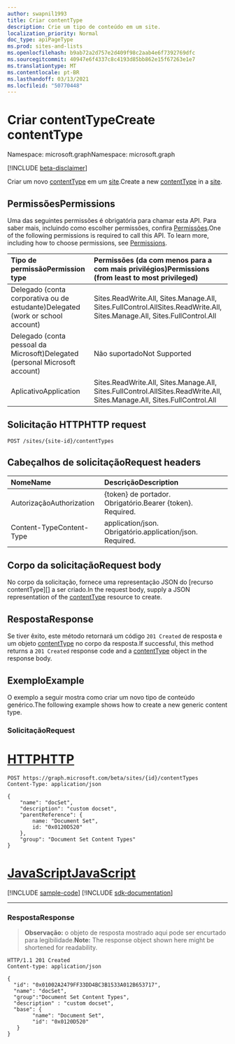 ```yaml
---
author: swapnil1993
title: Criar contentType
description: Crie um tipo de conteúdo em um site.
localization_priority: Normal
doc_type: apiPageType
ms.prod: sites-and-lists
ms.openlocfilehash: b9ab72a2d757e2d409f98c2aab4e6f7392769dfc
ms.sourcegitcommit: 40947e6f4337c8c4193d85bb862e15f67263e1e7
ms.translationtype: MT
ms.contentlocale: pt-BR
ms.lasthandoff: 03/13/2021
ms.locfileid: "50770448"
---
```

# <a name="create-contenttype"></a><span data-ttu-id="b0340-103">Criar contentType</span><span class="sxs-lookup"><span data-stu-id="b0340-103">Create contentType</span></span>
<span data-ttu-id="b0340-104">Namespace: microsoft.graph</span><span class="sxs-lookup"><span data-stu-id="b0340-104">Namespace: microsoft.graph</span></span>

[!INCLUDE [beta-disclaimer](../../includes/beta-disclaimer.md)]

<span data-ttu-id="b0340-105">Criar um novo [contentType][] em um [site][].</span><span class="sxs-lookup"><span data-stu-id="b0340-105">Create a new [contentType][] in a [site][].</span></span>

## <a name="permissions"></a><span data-ttu-id="b0340-106">Permissões</span><span class="sxs-lookup"><span data-stu-id="b0340-106">Permissions</span></span>

<span data-ttu-id="b0340-p101">Uma das seguintes permissões é obrigatória para chamar esta API. Para saber mais, incluindo como escolher permissões, confira [Permissões](/graph/permissions-reference).</span><span class="sxs-lookup"><span data-stu-id="b0340-p101">One of the following permissions is required to call this API. To learn more, including how to choose permissions, see [Permissions](/graph/permissions-reference).</span></span>

|<span data-ttu-id="b0340-109">Tipo de permissão</span><span class="sxs-lookup"><span data-stu-id="b0340-109">Permission type</span></span>      | <span data-ttu-id="b0340-110">Permissões (da com menos para a com mais privilégios)</span><span class="sxs-lookup"><span data-stu-id="b0340-110">Permissions (from least to most privileged)</span></span>              |
|:--------------------|:---------------------------------------------------------|
|<span data-ttu-id="b0340-111">Delegado (conta corporativa ou de estudante)</span><span class="sxs-lookup"><span data-stu-id="b0340-111">Delegated (work or school account)</span></span> | <span data-ttu-id="b0340-112">Sites.ReadWrite.All, Sites.Manage.All, Sites.FullControl.All</span><span class="sxs-lookup"><span data-stu-id="b0340-112">Sites.ReadWrite.All, Sites.Manage.All, Sites.FullControl.All</span></span>    |
|<span data-ttu-id="b0340-113">Delegado (conta pessoal da Microsoft)</span><span class="sxs-lookup"><span data-stu-id="b0340-113">Delegated (personal Microsoft account)</span></span> |<span data-ttu-id="b0340-114">Não suportado</span><span class="sxs-lookup"><span data-stu-id="b0340-114">Not Supported</span></span>    |
|<span data-ttu-id="b0340-115">Aplicativo</span><span class="sxs-lookup"><span data-stu-id="b0340-115">Application</span></span> | <span data-ttu-id="b0340-116">Sites.ReadWrite.All, Sites.Manage.All, Sites.FullControl.All</span><span class="sxs-lookup"><span data-stu-id="b0340-116">Sites.ReadWrite.All, Sites.Manage.All, Sites.FullControl.All</span></span> |


## <a name="http-request"></a><span data-ttu-id="b0340-117">Solicitação HTTP</span><span class="sxs-lookup"><span data-stu-id="b0340-117">HTTP request</span></span>

<!-- { "blockType": "ignored" } -->

```http
POST /sites/{site-id}/contentTypes

```

## <a name="request-headers"></a><span data-ttu-id="b0340-118">Cabeçalhos de solicitação</span><span class="sxs-lookup"><span data-stu-id="b0340-118">Request headers</span></span>
|<span data-ttu-id="b0340-119">Nome</span><span class="sxs-lookup"><span data-stu-id="b0340-119">Name</span></span>|<span data-ttu-id="b0340-120">Descrição</span><span class="sxs-lookup"><span data-stu-id="b0340-120">Description</span></span>|
|:---|:---|
|<span data-ttu-id="b0340-121">Autorização</span><span class="sxs-lookup"><span data-stu-id="b0340-121">Authorization</span></span>|<span data-ttu-id="b0340-p102">{token} de portador. Obrigatório.</span><span class="sxs-lookup"><span data-stu-id="b0340-p102">Bearer {token}. Required.</span></span>|
|<span data-ttu-id="b0340-124">Content-Type</span><span class="sxs-lookup"><span data-stu-id="b0340-124">Content-Type</span></span>|<span data-ttu-id="b0340-p103">application/json. Obrigatório.</span><span class="sxs-lookup"><span data-stu-id="b0340-p103">application/json. Required.</span></span>|

## <a name="request-body"></a><span data-ttu-id="b0340-127">Corpo da solicitação</span><span class="sxs-lookup"><span data-stu-id="b0340-127">Request body</span></span>

<span data-ttu-id="b0340-128">No corpo da solicitação, fornece uma representação JSON do [recurso contentType][] a ser criado.</span><span class="sxs-lookup"><span data-stu-id="b0340-128">In the request body, supply a JSON representation of the [contentType][] resource to create.</span></span>

## <a name="response"></a><span data-ttu-id="b0340-129">Resposta</span><span class="sxs-lookup"><span data-stu-id="b0340-129">Response</span></span>

<span data-ttu-id="b0340-130">Se tiver êxito, este método retornará um código `201 Created` de resposta e um objeto [contentType][] no corpo da resposta.</span><span class="sxs-lookup"><span data-stu-id="b0340-130">If successful, this method returns a `201 Created` response code and a [contentType][] object in the response body.</span></span>


## <a name="example"></a><span data-ttu-id="b0340-131">Exemplo</span><span class="sxs-lookup"><span data-stu-id="b0340-131">Example</span></span>

<span data-ttu-id="b0340-132">O exemplo a seguir mostra como criar um novo tipo de conteúdo genérico.</span><span class="sxs-lookup"><span data-stu-id="b0340-132">The following example shows how to create a new generic content type.</span></span>

### <a name="request"></a><span data-ttu-id="b0340-133">Solicitação</span><span class="sxs-lookup"><span data-stu-id="b0340-133">Request</span></span>


# <a name="http"></a>[<span data-ttu-id="b0340-134">HTTP</span><span class="sxs-lookup"><span data-stu-id="b0340-134">HTTP</span></span>](#tab/http)
<!-- {
  "blockType": "request",
  "name": "create_contenttype"
}
-->

```http
POST https://graph.microsoft.com/beta/sites/{id}/contentTypes
Content-Type: application/json

{
    "name": "docSet",
    "description": "custom docset",
    "parentReference": {
        name: "Document Set",
        id: "0x0120D520"
    },
    "group": "Document Set Content Types" 
}
```
# <a name="javascript"></a>[<span data-ttu-id="b0340-135">JavaScript</span><span class="sxs-lookup"><span data-stu-id="b0340-135">JavaScript</span></span>](#tab/javascript)
[!INCLUDE [sample-code](../includes/snippets/javascript/create-contenttype-javascript-snippets.md)]
[!INCLUDE [sdk-documentation](../includes/snippets/snippets-sdk-documentation-link.md)]

---


### <a name="response"></a><span data-ttu-id="b0340-136">Resposta</span><span class="sxs-lookup"><span data-stu-id="b0340-136">Response</span></span>
><span data-ttu-id="b0340-137">**Observação:** o objeto de resposta mostrado aqui pode ser encurtado para legibilidade.</span><span class="sxs-lookup"><span data-stu-id="b0340-137">**Note:** The response object shown here might be shortened for readability.</span></span>

<!-- {
  "blockType": "response",
  "truncated": true,
  "@odata.type": "microsoft.graph.contentType"
}
-->

```http
HTTP/1.1 201 Created
Content-type: application/json

{
  "id": "0x01002A2479FF33DD4BC3B1533A012B653717",
  "name": "docSet",
  "group":"Document Set Content Types",
  "description" : "custom docset",
  "base": {
        "name": "Document Set",
        "id": "0x0120D520"
   }
}
```


[contentType]: ../resources/contentType.md
[site]: ../resources/site.md

<!--
{
  "type": "#page.annotation",
  "description": "Create a Content type in a site",
  "keywords": "content type",
  "section": "documentation",
  "tocPath": "sites/Create ContentType",
  "suppressions": [
  ]
}
-->
